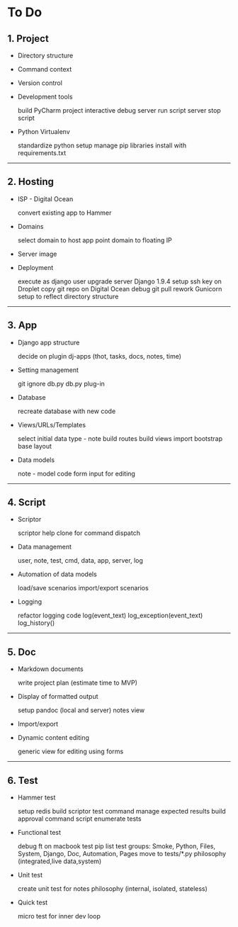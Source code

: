 # To Do


## 1. Project

* Directory structure

* Command context

* Version control

* Development tools

    build PyCharm project
    interactive debug
    server run script
    server stop script

* Python Virtualenv

    standardize python setup
    manage pip libraries
    install with requirements.txt

---

## 2. Hosting

* ISP - Digital Ocean

    convert existing app to Hammer

* Domains

    select domain to host app
    point domain to floating IP

* Server image

* Deployment

    execute as django user
    upgrade server Django 1.9.4
    setup ssh key on Droplet
    copy git repo on Digital Ocean
    debug git pull
    rework Gunicorn setup to reflect directory structure

---

## 3. App

* Django app structure

    decide on plugin dj-apps (thot, tasks, docs, notes, time)

* Setting management

    git ignore db.py
    db.py plug-in

* Database

    recreate database with new code

* Views/URLs/Templates

    select initial data type - note
    build routes
    build views
    import bootstrap
    base layout

* Data models

    note - model code
    form input for editing

---

## 4. Script

* Scriptor

    scriptor help
    clone for command dispatch

* Data management

    user, note, test, cmd, data, app, server, log

* Automation of data models

    load/save scenarios
    import/export scenarios

* Logging

    refactor logging code
    log(event_text)
    log_exception(event_text)
    log_history()

---

## 5. Doc

* Markdown documents

    write project plan (estimate time to MVP)

* Display of formatted output

    setup pandoc (local and server)
    notes view

* Import/export

* Dynamic content editing

    generic view for editing using forms


---

## 6. Test

* Hammer test
    
    setup redis
    build scriptor test command
    manage expected results
    build approval command script
    enumerate tests

    
* Functional test

    debug ft on macbook
    test pip list
    test groups: 
        Smoke, Python, Files, System, Django, Doc, Automation, Pages
    move to tests/*.py
    philosophy (integrated,live data,system)

* Unit test

    create unit test for notes
    philosophy (internal, isolated, stateless)

* Quick test

    micro test for inner dev loop
    
